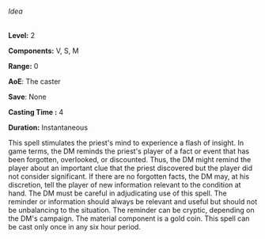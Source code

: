 ###### Idea

**Level:** 2

**Components:** V, S, M

**Range:** 0

**AoE**: The caster

**Save**: None

**Casting Time :** 4

**Duration:** Instantaneous

This spell stimulates the priest's mind to experience a flash of insight. In game terms, the DM reminds the priest's player of a fact or event that has been forgotten, overlooked, or discounted. Thus, the DM might remind the player about an important clue that the priest discovered but the player did not consider significant. If there are no forgotten facts, the DM may, at his discretion, tell the player of new information relevant to the condition at hand. The DM must be careful in adjudicating use of this spell. The reminder or information should always be relevant and useful but should not be unbalancing to the situation. The reminder can be cryptic, depending on the DM's campaign. The material component is a gold coin. This spell can be cast only once in any six hour period.
